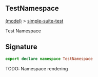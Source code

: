 
## TestNamespace

[(model)](/index) &gt; [simple-suite-test](/simple-suite-test)

Test Namespace

## Signature

```typescript
export declare namespace TestNamespace 
```
TODO: Namespace rendering

